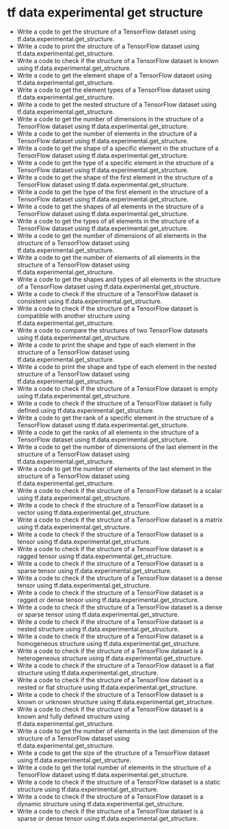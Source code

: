 # tf data experimental get structure

- Write a code to get the structure of a TensorFlow dataset using tf.data.experimental.get_structure.
- Write a code to print the structure of a TensorFlow dataset using tf.data.experimental.get_structure.
- Write a code to check if the structure of a TensorFlow dataset is known using tf.data.experimental.get_structure.
- Write a code to get the element shape of a TensorFlow dataset using tf.data.experimental.get_structure.
- Write a code to get the element types of a TensorFlow dataset using tf.data.experimental.get_structure.
- Write a code to get the nested structure of a TensorFlow dataset using tf.data.experimental.get_structure.
- Write a code to get the number of dimensions in the structure of a TensorFlow dataset using tf.data.experimental.get_structure.
- Write a code to get the number of elements in the structure of a TensorFlow dataset using tf.data.experimental.get_structure.
- Write a code to get the shape of a specific element in the structure of a TensorFlow dataset using tf.data.experimental.get_structure.
- Write a code to get the type of a specific element in the structure of a TensorFlow dataset using tf.data.experimental.get_structure.
- Write a code to get the shape of the first element in the structure of a TensorFlow dataset using tf.data.experimental.get_structure.
- Write a code to get the type of the first element in the structure of a TensorFlow dataset using tf.data.experimental.get_structure.
- Write a code to get the shapes of all elements in the structure of a TensorFlow dataset using tf.data.experimental.get_structure.
- Write a code to get the types of all elements in the structure of a TensorFlow dataset using tf.data.experimental.get_structure.
- Write a code to get the number of dimensions of all elements in the structure of a TensorFlow dataset using tf.data.experimental.get_structure.
- Write a code to get the number of elements of all elements in the structure of a TensorFlow dataset using tf.data.experimental.get_structure.
- Write a code to get the shapes and types of all elements in the structure of a TensorFlow dataset using tf.data.experimental.get_structure.
- Write a code to check if the structure of a TensorFlow dataset is consistent using tf.data.experimental.get_structure.
- Write a code to check if the structure of a TensorFlow dataset is compatible with another structure using tf.data.experimental.get_structure.
- Write a code to compare the structures of two TensorFlow datasets using tf.data.experimental.get_structure.
- Write a code to print the shape and type of each element in the structure of a TensorFlow dataset using tf.data.experimental.get_structure.
- Write a code to print the shape and type of each element in the nested structure of a TensorFlow dataset using tf.data.experimental.get_structure.
- Write a code to check if the structure of a TensorFlow dataset is empty using tf.data.experimental.get_structure.
- Write a code to check if the structure of a TensorFlow dataset is fully defined using tf.data.experimental.get_structure.
- Write a code to get the rank of a specific element in the structure of a TensorFlow dataset using tf.data.experimental.get_structure.
- Write a code to get the ranks of all elements in the structure of a TensorFlow dataset using tf.data.experimental.get_structure.
- Write a code to get the number of dimensions of the last element in the structure of a TensorFlow dataset using tf.data.experimental.get_structure.
- Write a code to get the number of elements of the last element in the structure of a TensorFlow dataset using tf.data.experimental.get_structure.
- Write a code to check if the structure of a TensorFlow dataset is a scalar using tf.data.experimental.get_structure.
- Write a code to check if the structure of a TensorFlow dataset is a vector using tf.data.experimental.get_structure.
- Write a code to check if the structure of a TensorFlow dataset is a matrix using tf.data.experimental.get_structure.
- Write a code to check if the structure of a TensorFlow dataset is a tensor using tf.data.experimental.get_structure.
- Write a code to check if the structure of a TensorFlow dataset is a ragged tensor using tf.data.experimental.get_structure.
- Write a code to check if the structure of a TensorFlow dataset is a sparse tensor using tf.data.experimental.get_structure.
- Write a code to check if the structure of a TensorFlow dataset is a dense tensor using tf.data.experimental.get_structure.
- Write a code to check if the structure of a TensorFlow dataset is a ragged or dense tensor using tf.data.experimental.get_structure.
- Write a code to check if the structure of a TensorFlow dataset is a dense or sparse tensor using tf.data.experimental.get_structure.
- Write a code to check if the structure of a TensorFlow dataset is a nested structure using tf.data.experimental.get_structure.
- Write a code to check if the structure of a TensorFlow dataset is a homogeneous structure using tf.data.experimental.get_structure.
- Write a code to check if the structure of a TensorFlow dataset is a heterogeneous structure using tf.data.experimental.get_structure.
- Write a code to check if the structure of a TensorFlow dataset is a flat structure using tf.data.experimental.get_structure.
- Write a code to check if the structure of a TensorFlow dataset is a nested or flat structure using tf.data.experimental.get_structure.
- Write a code to check if the structure of a TensorFlow dataset is a known or unknown structure using tf.data.experimental.get_structure.
- Write a code to check if the structure of a TensorFlow dataset is a known and fully defined structure using tf.data.experimental.get_structure.
- Write a code to get the number of elements in the last dimension of the structure of a TensorFlow dataset using tf.data.experimental.get_structure.
- Write a code to get the size of the structure of a TensorFlow dataset using tf.data.experimental.get_structure.
- Write a code to get the total number of elements in the structure of a TensorFlow dataset using tf.data.experimental.get_structure.
- Write a code to check if the structure of a TensorFlow dataset is a static structure using tf.data.experimental.get_structure.
- Write a code to check if the structure of a TensorFlow dataset is a dynamic structure using tf.data.experimental.get_structure.
- Write a code to check if the structure of a TensorFlow dataset is a sparse or dense tensor using tf.data.experimental.get_structure.